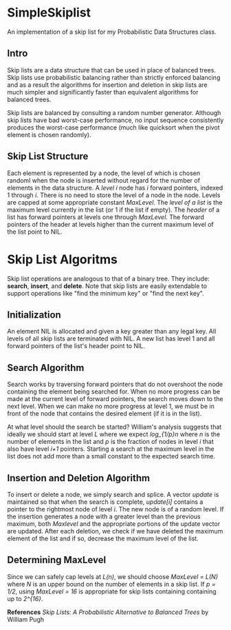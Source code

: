 SimpleSkiplist
==============

An implementation of a skip list for my Probabilistic Data Structures class.

Intro
-----
Skip lists are a data structure that can be used in place
of balanced trees. Skip lists use probabilistic balancing
rather than strictly enforced balancing and as a result
the algorithms for insertion and deletion in skip lists
are much simpler and significantly faster than equivalent
algorithms for balanced trees.

Skip lists are balanced by consulting a random number 
generator. Although skip lists have bad worst-case
performance, no input sequence consistently produces the
worst-case performance (much like quicksort when the pivot
element is chosen randomly).

Skip List Structure
--------------------
Each element is represented by a node, the level of 
which is chosen randoml when the node is inserted
without regard for the number of elements in the
data structure. A *level i* node has *i* forward
pointers, indexed 1 through *i*. There is no need
to store the level of a node in the node. Levels
are capped at some appropriate constant *MaxLevel*.
The *level of a list* is the maximum level currently
in the list (or 1 if the list if empty). The *header*
of a list has forward pointers at levels one through
*MaxLevel*. The forward pointers of the header at
levels higher than the current maximum level of the
list point to NIL.

Skip List Algoritms
===================
Skip list operations are analogous to that of a binary
tree. They include: **search**, **insert**,
and **delete**. Note that skip lists are easily
extendable to support operations like "find the minimum key" or "find the next key".

Initialization
--------------
An element NIL is allocated and given a key
greater than any legal key. All levels of all
skip lists are terminated with NIL. A new list
has level 1 and all forward pointers of the list's
header point to NIL.

Search Algorithm
-----------------
Search works by traversing forward pointers
that do not overshoot the node containing the element
being searched for. When no more progress can be
made at the current level of forward pointers, the
search moves down to the next level. When we can make
no more progress at level 1, we must be in front
of the node that contains the desired element (if 
it is in the list).

At what level should the search be started? William's
analysis suggests that ideally we should start
at level *L* where we expect *log_{1/p}n* where
*n* is the number of elements in the list and
*p* is the fraction of nodes in level *i* that
also have level *i+1* pointers. Starting a search
at the maximum level in the list does not add more
than a small constant to the expected search time.

Insertion and Deletion Algorithm
--------------------------------
To insert or delete a node, we simply search and
splice. A vector *update* is maintained so that when
the search is complete, *update[i]* contains a pointer
to the rightmost node of level *i*. The new node
is of a random level.
If the insertion generates a node with a greater level
than the previous maximum, both *Maxlevel* 
and the appropriate portions of the update vector
are updated. After each deletion, we check if we have
deleted the maximum element of the list and if so,
decrease the maximum level of the list.

Determining MaxLevel
--------------------
Since we can safely cap levels at *L(n)*, we should
choose *MaxLevel = L(N)* where *N* is an upper bound
on the number of elements in a skip list. If *p = 1/2*,
using *MaxLevel = 16* is appropriate for skip lists
containing containing up to *2^{16}*.

**References**
*Skip Lists: A Probabilistic Alternative to Balanced
Trees* by William Pugh
